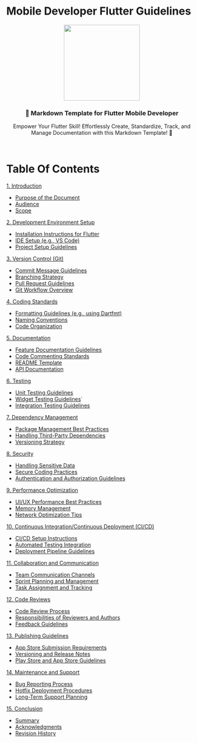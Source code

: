<!-- PROJECT SHIELDS -->
<!--
*** I'm using markdown "reference style" links for readability.
*** Reference links are enclosed in brackets [ ] instead of parentheses ( ).
*** See the bottom of this document for the declaration of the reference variables
*** for contributors-url, forks-url, etc. This is an optional, concise syntax you may use.
*** https://www.markdownguide.org/basic-syntax/#reference-style-links
-->

<!-- PROJECT LOGO -->
# Mobile Developer Flutter Guidelines

<p align="center">
    <img src="https://storage.googleapis.com/cms-storage-bucket/a9d6ce81aee44ae017ee.png" width="200">
    <h3 align="center">📜 Markdown Template for Flutter Mobile Developer</h3>
    <p align="center">Empower Your Flutter Skill! Effortlessly Create, Standardize, Track, and Manage Documentation with this Markdown Template! 🚀</p>
    <br>
</p>

# Table Of Contents

[1. Introduction](./docs/index.md)

- [Purpose of the Document](./docs/index.md#purpose-of-the-document)
- [Audience](./docs/index.md#audience)
- [Scope](./docs/index.md#scope)

[2. Development Environment Setup](./docs/2_DEVELOPMENT_ENVIRONMENT_SETUP.md#2-development-environment-setup)

- [Installation Instructions for Flutter](./docs/2_DEVELOPMENT_ENVIRONMENT_SETUP.md#installation-instructions-for-flutter)
- [IDE Setup (e.g., VS Code)](./docs/2_DEVELOPMENT_ENVIRONMENT_SETUP.md#ide-setup)
- [Project Setup Guidelines](./docs/2_DEVELOPMENT_ENVIRONMENT_SETUP.md#project-setup-guidelines)

[3. Version Control (Git)](./docs/3_VERSION_CONTROL_GIT.md#3-version-control-git)

- [Commit Message Guidelines](./docs/3_VERSION_CONTROL_GIT.md#commit-message-guidelines)
- [Branching Strategy](./docs/3_VERSION_CONTROL_GIT.md#branching-strategy)
- [Pull Request Guidelines](./docs/3_VERSION_CONTROL_GIT.md#pull-request-guidelines)
- [Git Workflow Overview](./docs/3_VERSION_CONTROL_GIT.md#git-workflow-overview)

[4. Coding Standards](./docs/4_CODING_STANDARTS.md#4-coding-standards)

- [Formatting Guidelines (e.g., using Dartfmt)](./docs/4_CODING_STANDARTS.md#formatting-guidelines)
- [Naming Conventions](./docs/4_CODING_STANDARTS.md#naming-conventions)
- [Code Organization](./docs/4_CODING_STANDARTS.md#code-organization)

[5. Documentation](./docs/5_DOCUMENTATION.md#5-documentation)

- [Feature Documentation Guidelines](./docs/5_DOCUMENTATION.md#feature-documentation-guidelines)
- [Code Commenting Standards](./docs/5_DOCUMENTATION.md#code-commenting-standards)
- [README Template](./docs/5_DOCUMENTATION.md#readme-template)
- [API Documentation](./docs/5_DOCUMENTATION.md#api-documentation)

[6. Testing](./docs/6_TESTING.md#6-testing)

- [Unit Testing Guidelines](./docs/6_TESTING.md#unit-testing-guidelines)
- [Widget Testing Guidelines](./docs/6_TESTING.md#widget-testing-guidelines)`
- [Integration Testing Guidelines](./docs/6_TESTING.md#integration-testing-guidelines)
  <!-- - [Test Coverage Requirements](#test-coverage-requirements) -->

[7. Dependency Management](./docs/7_DEPENDENCY_MANAGEMENT.md#7-dependency-management)

- [Package Management Best Practices](/docs/7_DEPENDENCY_MANAGEMENT.md#package-management-best-practices)
- [Handling Third-Party Dependencies](/docs/7_DEPENDENCY_MANAGEMENT.md#handling-third-party-dependencies)
- [Versioning Strategy](/docs/7_DEPENDENCY_MANAGEMENT.md#versioning-strategy)

[8. Security](/docs/8_SECURITY.md#8-security)

- [Handling Sensitive Data](/docs/8_SECURITY.md#handling-sensitive-data)
- [Secure Coding Practices](/docs/8_SECURITY.md#secure-coding-practices)
- [Authentication and Authorization Guidelines](/docs/8_SECURITY.md#authentication-and-authorization-guidelines)

[9. Performance Optimization](/docs/9_PERFORMANCE_OPTIMIZATION.md#9-performance-optimization)

- [UI/UX Performance Best Practices](/docs/9_PERFORMANCE_OPTIMIZATION.md#uiux-performance-best-practices)
- [Memory Management](/docs/9_PERFORMANCE_OPTIMIZATION.md#memory-management)
- [Network Optimization Tips](/docs/9_PERFORMANCE_OPTIMIZATION.md#network-optimization-tips)

[10. Continuous Integration/Continuous Deployment (CI/CD)](/docs/10_CI_CD.md)

- [CI/CD Setup Instructions](/docs/10_CI_CD.md#cicd-setup-instructions)
- [Automated Testing Integration](/docs/10_CI_CD.md#10-automated-testing-integration)
- [Deployment Pipeline Guidelines](/docs/10_CI_CD.md#deployment-pipeline-guidelines)

[11. Collaboration and Communication](/docs/11_COLLABORATION_AND_COMMUNICATION.md#11-collaboration-and-communication)

- [Team Communication Channels](/docs/11_COLLABORATION_AND_COMMUNICATION.md#team-communication-channels)
- [Sprint Planning and Management](/docs/11_COLLABORATION_AND_COMMUNICATION.md#sprint-planning-and-management)
- [Task Assignment and Tracking](/docs/11_COLLABORATION_AND_COMMUNICATION.md#task-assignment-and-tracking)

[12. Code Reviews](/docs/12_CODE_REVIEWS.md#12-code-reviews)

- [Code Review Process](/docs/12_CODE_REVIEWS.md#code-review-process)
- [Responsibilities of Reviewers and Authors](/docs/12_CODE_REVIEWS.md#responsibilities-of-reviewers-and-authors)
- [Feedback Guidelines](/docs/12_CODE_REVIEWS.md#feedback-guidelines)

[13. Publishing Guidelines](/docs/13_PUBLISHING_GUIDELINES.md#13-publishing-guidelines)

- [App Store Submission Requirements](/docs/13_PUBLISHING_GUIDELINES.md#app-store-submission-requirements)
- [Versioning and Release Notes](/docs/13_PUBLISHING_GUIDELINES.md#versioning-and-release-notes)
- [Play Store and App Store Guidelines](/docs/13_PUBLISHING_GUIDELINES.md#play-store-and-app-store-guidelines)

[14. Maintenance and Support](/docs/14_MAINTENANCE_AND_SUPPORT.md#14-maintenance-and-support)

- [Bug Reporting Process](/docs/14_MAINTENANCE_AND_SUPPORT.md#bug-reporting-process)
- [Hotfix Deployment Procedures](/docs/14_MAINTENANCE_AND_SUPPORT.md#hotfix-deployment-procedures)
- [Long-Term Support Planning](/docs/14_MAINTENANCE_AND_SUPPORT.md#long-term-support-planning)

[15. Conclusion](/docs/15_CONCLISION.md#15-conclusion)

- [Summary](/docs/15_CONCLISION.md#summary)
- [Acknowledgments](/docs/15_CONCLISION.md#acknowledgments)
- [Revision History](/docs/15_CONCLISION.md#revision-history)
